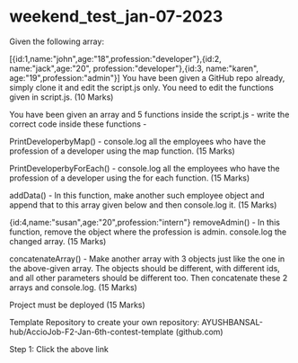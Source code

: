 # weekend_test_jan-07-2023
Given the following array:

[{id:1,name:"john",age:"18",profession:"developer"},{id:2, name:"jack",age:"20", profession:"developer"},{id:3, name:"karen", age:"19",profession:"admin"}]
You have been given a GitHub repo already, simply clone it and edit the script.js only. You need to edit the functions given in script.js. (10 Marks)

You have been given an array and 5 functions inside the script.js - write the correct code inside these functions -

PrintDeveloperbyMap() - console.log all the employees who have the profession of a developer using the map function. (15 Marks)

PrintDeveloperbyForEach() - console.log all the employees who have the profession of a developer using the for each function. (15 Marks)

addData() - In this function, make another such employee object and append that to this array given below and then console.log it. (15 Marks)

{id:4,name:"susan",age:"20",profession:"intern"}
removeAdmin() - In this function, remove the object where the profession is admin. console.log the changed array. (15 Marks)

concatenateArray() - Make another array with 3 objects just like the one in the above-given array. The objects should be different, with different ids, and all other parameters should be different too. Then concatenate these 2 arrays and console.log. (15 Marks)

Project must be deployed (15 Marks)

Template Repository to create your own repository: AYUSHBANSAL-hub/AccioJob-F2-Jan-6th-contest-template (github.com)

Step 1: Click the above link
